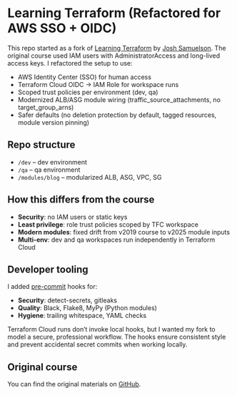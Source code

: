 # Learning Terraform (Refactored for AWS SSO + OIDC)

This repo started as a fork of [Learning Terraform][li_course] by [Josh Samuelson][li_instructor].
The original course used IAM users with AdministratorAccess and long-lived access keys.
I refactored the setup to use:

- AWS Identity Center (SSO) for human access
- Terraform Cloud OIDC → IAM Role for workspace runs
- Scoped trust policies per environment (dev, qa)
- Modernized ALB/ASG module wiring (traffic_source_attachments, no target_group_arns)
- Safer defaults (no deletion protection by default, tagged resources, module version pinning)

## Repo structure
- `/dev` – dev environment
- `/qa` – qa environment
- `/modules/blog` – modularized ALB, ASG, VPC, SG

## How this differs from the course
- **Security**: no IAM users or static keys
- **Least privilege**: role trust policies scoped by TFC workspace
- **Modern modules**: fixed drift from v2019 course to v2025 module inputs
- **Multi-env**: dev and qa workspaces run independently in Terraform Cloud

## Developer tooling
I added [pre-commit][precommit] hooks for:

- **Security**: detect-secrets, gitleaks
- **Quality**: Black, Flake8, MyPy (Python modules)
- **Hygiene**: trailing whitespace, YAML checks

Terraform Cloud runs don’t invoke local hooks, but I wanted my fork to model
a secure, professional workflow. The hooks ensure consistent style and prevent
accidental secret commits when working locally.

## Original course
You can find the original materials on [GitHub][li_github].

[li_course]: https://www.linkedin.com/learning/learning-terraform-15575129/learn-terraform-for-your-cloud-infrastructure
[li_instructor]: https://www.linkedin.com/in/samuelson/?trk=lil_instructor
[precommit]: https://pre-commit.com/
[li_github]: https://github.com/LinkedInLearning/learning-terraform-3087701
